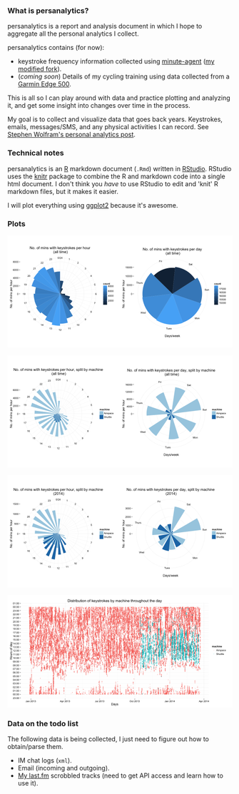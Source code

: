 ### What is persanalytics? ###

persanalytics is a report and analysis document in which I hope to aggregate all the personal analytics I collect.

persanalytics contains (for now):

- keystroke frequency information collected using [minute-agent][minute] ([my modified fork][minute-sh]).
- (_coming soon_) Details of my cycling training using data collected from a [Garmin Edge 500][Garmin500].

This is all so I can play around with data and practice plotting and analyzing it, and get some insight into changes over time in the process.

My goal is to collect and visualize data that goes back years. Keystrokes, emails, messages/SMS, and any physical activities I can record. See [Stephen Wolfram's personal analytics post][wolfram].

### Technical notes ###

persanalytics is an [R][R] markdown document (`.Rmd`) written in [RStudio][RStudio]. RStudio uses the [knitr][knitr] package to combine the R and markdown code into a single html document. I don't think you _have_ to use RStudio to edit and 'knit' R markdown files, but it makes it easier.

I will plot everything using [ggplot2][ggplot2] because it's awesome.

### Plots ###

![](figure/polarAll.png)

![](figure/polarSplit.png)

![](figure/polarSplit2014.png)

![](figure/keysOverTime.png)

### Data on the todo list ###

The following data is being collected, I just need to figure out how to obtain/parse them.

- IM chat logs (`xml`).
- Email (incoming and outgoing).
- [My last.fm][lastfm] scrobbled tracks (need to get API access and learn how to use it).

[lastfm]: http://www.last.fm/user/thespeckofme


[wolfram]: http://blog.stephenwolfram.com/2012/03/the-personal-analytics-of-my-life/
[R]: https://en.wikipedia.org/wiki/R_Statistics
[RStudio]: http://www.rstudio.com
[minute]: https://github.com/tmcw/minute-agent
[minute-sh]: https://github.com/sheriferson/minute-agent
[Garmin500]: https://buy.garmin.com/en-US/US/into-sports/cycling/edge-500/prod36728.html
[knitr]: http://yihui.name/knitr/
[ggplot2]: http://docs.ggplot2.org/current/
